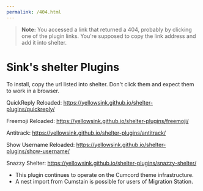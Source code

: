 ```yaml
---
permalink: /404.html
---
```

> **Note:** You accessed a link that returned a 404, probably by clicking one of the plugin links. You're supposed to copy the link address and add it into shelter.

# Sink's shelter Plugins

To install, copy the url listed into shelter.
Don't click them and expect them to work in a browser.

QuickReply Reloaded: https://yellowsink.github.io/shelter-plugins/quickreply/

Freemoji Reloaded: https://yellowsink.github.io/shelter-plugins/freemoji/

Antitrack: https://yellowsink.github.io/shelter-plugins/antitrack/

Show Username Reloaded: https://yellowsink.github.io/shelter-plugins/show-username/

Snazzy Shelter: https://yellowsink.github.io/shelter-plugins/snazzy-shelter/
 * This plugin continues to operate on the Cumcord theme infrastructure.
 * A nest import from Cumstain is possible for users of Migration Station.